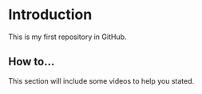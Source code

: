 # Introduction
This is my first repository in GitHub.

## How to...
This section will include some videos to help you stated.
